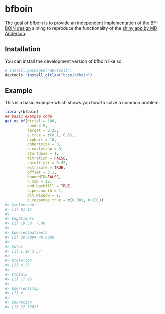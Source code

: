 
<!-- README.md is generated from README.Rmd. Please edit that file -->

# bfboin

<!-- badges: start -->
<!-- badges: end -->

The goal of bfboin is to provide an independent implementation of the
[BF-BOIN design](https://pubmed.ncbi.nlm.nih.gov/38048044/) aiming to
reproduce the functionality of the [shiny app by MD
Anderson](https://biostatistics.mdanderson.org/shinyapps/BF-BOIN/).

## Installation

You can install the development version of bfboin like so:

``` r
# install.packages("devtools")
devtools::install_gitlab("boin/bfboin")
```

## Example

This is a basic example which shows you how to solve a common problem:

``` r
library(bfboin)
## basic example code
get.oc.bf(ntrial = 100,
          seed = 9,
          target = 0.25,
          p.true = c(0.1, 0.5),
          ncohort = 10,
          cohortsize = 3,
          n.earlystop = 9,
          startdose = 1,
          titration = FALSE,
          cutoff.eli = 0.95,
          extrasafe = TRUE,
          offset = 0.1,
          boundMTD=FALSE,
          n.cap = 12,
          end.backfill = TRUE,
          n.per.month = 1,
          dlt.window = 1,
          p.response.true = c(0.001, 0.001))
#> $selpercent
#> [1] 81 15
#> 
#> $npatients
#> [1] 10.58  7.08
#> 
#> $percentpatients
#> [1] 59.9094 40.0906
#> 
#> $ntox
#> [1] 1.18 3.57
#> 
#> $totaltox
#> [1] 4.75
#> 
#> $totaln
#> [1] 17.66
#> 
#> $percentstop
#> [1] 4
#> 
#> $duration
#> [1] 22.13623
```
